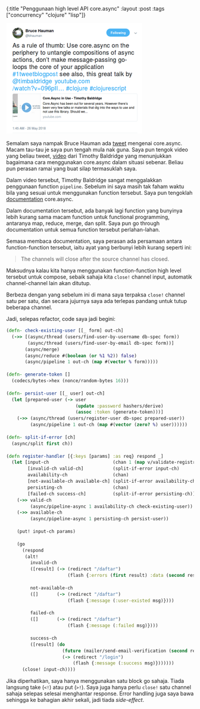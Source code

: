 {:title "Penggunaan high level API core.async"
 :layout :post
 :tags  ["concurrency" "clojure" "lisp"]}

![Tweet dari Bruce Hauman](/images/bruce_core_async.png)

Semalam saya nampak Bruce Hauman ada
[tweet](https://twitter.com/bhauman/status/1000070247863365632) mengenai
core.async. Macam tau-tau je saya pun tengah mula nak guna. Saya pun tengok
video yang beliau tweet, [video](https://www.youtube.com/watch?v=096pIlA3GDo)
dari Timothy Baldridge yang menunjukkan bagaimana cara menggunakan core.async
dalam situasi sebenar. Beliau pun perasan ramai yang buat silap termasuklah
saya.

Dalam video tersebut, Timothy Baldridge sangat menggalakkan penggunaan function
`pipeline`. Sebelum ini saya masih tak faham waktu bila yang sesuai untuk
menggunakan function tersebut. Saya pun tengoklah
[documentation](https://clojure.github.io/core.async/) core.async.

Dalam documentation tersebut, ada banyak lagi function yang bunyinya lebih
kurang sama macam function untuk functional programming, antaranya map, reduce,
merge, dan split. Saya pun go through documentation untuk semua function
tersebut perlahan-lahan.

Semasa membaca documentation, saya perasan ada persamaan antara
function-function tersebut, iaitu ayat yang berbunyi lebih kurang seperti ini:

> The channels will close after the source channel has closed.

Maksudnya kalau kita hanya menggunakan function-function high level tersebut
untuk compose, sebaik sahaja kita `close!` channel input, automatik
channel-channel lain akan ditutup.

Berbeza dengan yang sebelum ini di mana saya terpaksa `close!` channel satu per
satu, dan secara jujurnya saya ada terlepas pandang untuk tutup beberapa
channel.

Jadi, selepas refactor, code saya jadi begini:

```clojure
(defn- check-existing-user [[_ form] out-ch]
  (->> [(async/thread (users/find-user-by-username db-spec form))
        (async/thread (users/find-user-by-email db-spec form))]
       (async/merge)
       (async/reduce #(boolean (or %1 %2)) false)
       (async/pipeline 1 out-ch (map #(vector % form)))))

(defn- generate-token []
  (codecs/bytes->hex (nonce/random-bytes 16)))

(defn- persist-user [[_ user] out-ch]
  (let [prepared-user (-> user
                          (update :password hashers/derive)
                          (assoc :token (generate-token)))]
    (->> (async/thread (users/register-user db-spec prepared-user))
         (async/pipeline 1 out-ch (map #(vector (zero? %) user))))))

(defn- split-if-error [ch]
  (async/split first ch))

(defn register-handler [{:keys [params] :as req} respond _]
  (let [input-ch                        (chan 1 (map v/validate-registration))
        [invalid-ch valid-ch]           (split-if-error input-ch)
        availability-ch                 (chan)
        [not-available-ch available-ch] (split-if-error availability-ch)
        persisting-ch                   (chan)
        [failed-ch success-ch]          (split-if-error persisting-ch)]
    (->> valid-ch
         (async/pipeline-async 1 availability-ch check-existing-user))
    (->> available-ch
         (async/pipeline-async 1 persisting-ch persist-user))

    (put! input-ch params)

    (go
      (respond
       (alt!
         invalid-ch
         ([result] (-> (redirect "/daftar")
                       (flash {:errors (first result) :data (second result)})))

         not-available-ch
         ([]       (-> (redirect "/daftar")
                       (flash {:message (:user-existed msg)})))

         failed-ch
         ([]       (-> (redirect "/daftar")
                       (flash {:message (:failed msg)})))

         success-ch
         ([result] (do
                     (future (mailer/send-email-verification (second result)))
                     (-> (redirect "/login")
                         (flash {:message (:success msg)}))))))
      (close! input-ch))))
```

Jika diperhatikan, saya hanya menggunakan satu block go sahaja. Tiada langsung
take (`<!`) atau put (`>!`). Saya juga hanya perlu `close!` satu channel sahaja
selepas selesai menghantar response. Error handling juga saya bawa sehingga ke
bahagian akhir sekali, jadi tiada *side-effect*.
